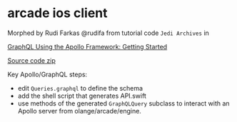 #  arcade ios client


Morphed by Rudi Farkas @rudifa from tutorial code `Jedi Archives` in

[GraphQL Using the Apollo Framework: Getting Started](https://www.raywenderlich.com/10886648-graphql-using-the-apollo-framework-getting-started)

[Source code zip](https://koenig-media.raywenderlich.com/uploads/2020/08/GraphQL-Materials.zip)


Key Apollo/GraphQL steps:

- edit `Queries.graphql` to define the schema
- add the shell script that generates API.swift
- use methods of the generated `GraphQLQuery` subclass to interact with an Apollo server from olange/arcade/engine.

